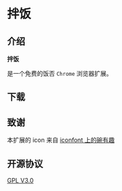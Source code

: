 # 拌饭

## 介绍

**拌饭**

是一个免费的饭否 `Chrome` 浏览器扩展。

## 下载

## 致谢

本扩展的 icon 来自 [iconfont 上的碗有趣](http://iconfont.cn/search/index?searchType=icon&q=%E9%A5%AD&page=2)

## 开源协议
[GPL V3.0](./LICENSE)
